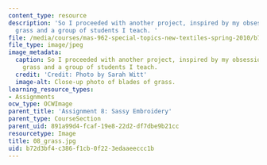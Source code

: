 ```yaml
---
content_type: resource
description: 'So I proceeded with another project, inspired by my obsession with fake
  grass and a group of students I teach. '
file: /media/courses/mas-962-special-topics-new-textiles-spring-2010/b72d3bf4c386f1cb0f223edaaeeccc1b_08_grass.jpg
file_type: image/jpeg
image_metadata:
  caption: So I proceeded with another project, inspired by my obsession with fake
    grass and a group of students I teach.
  credit: 'Credit: Photo by Sarah Witt'
  image-alt: Close-up photo of blades of grass.
learning_resource_types:
- Assignments
ocw_type: OCWImage
parent_title: 'Assignment 8: Sassy Embroidery'
parent_type: CourseSection
parent_uid: 891a99d4-fcaf-19e8-22d2-df7dbe9b21cc
resourcetype: Image
title: 08_grass.jpg
uid: b72d3bf4-c386-f1cb-0f22-3edaaeeccc1b
---
```

